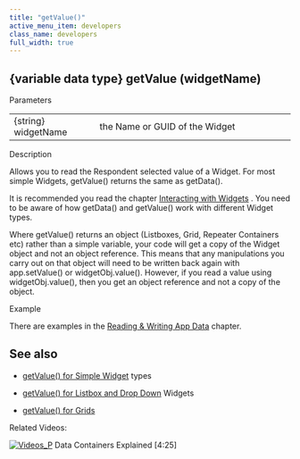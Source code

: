 ```yaml
---
title: "getValue()"
active_menu_item: developers
class_name: developers
full_width: true
---
```



## {variable data type} getValue (widgetName)

Parameters

<table>
<tr>
<td width="136">
{string} widgetName

</td>
<td width="22">
</td>
<td width="722">
the Name or GUID of the Widget

</td>
</tr>
</table>

Description

Allows you to read the Respondent selected value of a Widget. For most simple Widgets, getValue() returns the same as getData().

It is recommended you read the chapter [Interacting with Widgets](../../client-scripting-overview/scripting-with-javascript/widget-reading-writing/index.htm) . You need to be aware of how getData() and getValue() work with different Widget types.

Where getValue() returns an object (Listboxes, Grid, Repeater Containers etc) rather than a simple variable, your code will get a copy of the Widget object and not an object reference. This means that any manipulations you carry out on that object will need to be written back again with app.setValue() or widgetObj.value(). However, if you read a value using widgetObj.value(), then you get an object reference and not a copy of the object.

Example

There are examples in the [Reading & Writing App Data](../../client-scripting-overview/scripting-with-javascript/widget-reading-writing/index.htm) chapter.

## See also

 - [getValue() for Simple Widget](../../client-scripting-overview/scripting-with-javascript/widget-reading-writing/widget-values-reading-writing-user-entered-data/widgetsimple-widgets.htm) types

 - [getValue() for Listbox and Drop Down](../../client-scripting-overview/scripting-with-javascript/widget-reading-writing/widget-values-reading-writing-user-entered-data/lists--dropdown-widgets.htm) Widgets

 - [getValue() for Grids](../../client-scripting-overview/scripting-with-javascript/widget-reading-writing/widget-values-reading-writing-user-entered-data/grids--repeater-containers.htm)

Related Videos:

[![Videos\_P](/img/docs/videos_p.png)](http://www.youtube.com/v/TrfVkAavkOQ?autoplay=1&hd=1&fs=1&showsearch=0&rel=0&) Data Containers Explained [4:25]

